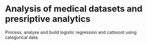 # Analysis of medical datasets and presriptive analytics 
Process, analyse and build logistic regression and catboost using categorical data.

